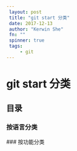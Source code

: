 ```yaml
---
 layout: post
 title: "git start 分类"
 date: 2017-12-13
 author: "Kerwin She"
 fn: ""
 spinner: true
 tags:
     - git
---
```

<!-- standalone (20.3kb) -->
<link rel="stylesheet" href="../../../../css/loading.css">
<script src="https://unpkg.com/github-api/dist/GitHub.bundle.min.js"></script>



git start 分类
==============

## 目录
### 按语言分类
<ul  id="table_content">
</ul>
### 按功能分类
<ul id="function_content">
</ul>
<div id="sortByLagContent">
</div>



<script>
  (function(){
    var target = document.getElementById('table_content')
    var target1 = document.getElementById('function_content')
    var loading = document.getElementById('loading')
    var postContent = document.getElementById('postContent')
    postContent.classList.add('displayNone')
    var sortByLagContent = document.getElementById('sortByLagContent')

    function insertAfter( newElement, targetElement ){
         var parent = targetElement.parentNode;
         if( parent.lastChild == targetElement ){
        parent.appendChild( newElement, targetElement );
     }else{
        parent.insertBefore( newElement, targetElement.nextSibling );
     }
    }
    function init (){
      var table_content = ['C','C#','C++','JavaScript','Go','HTML','CSS','Java','OCaml','Jupyter Notebook','VimL','Kotlin','Objective-C','PHP','Python','Ruby','Shell','TypeScript','Vue','Others']
      var elementTitleStr = table_content.map(function(value){
        return '<h4 id="'+value+'">'+value+'</h4>'
      })
      var finalArray = table_content.map(function(value){
        return '<li><a href="#'+value+'">'+value+'</a></li>'
      })
      target.innerHTML = finalArray.join(' ')
      sortByLagContent.innerHTML = elementTitleStr.join(' ')
      table_content.forEach(function(targetId){
        var tableId = document.getElementById(targetId)
        var tableElement = document.createElement('div')
        tableElement.className = 'table-responsive'
        tableElement.innerHTML = '<table class="table"><tbody id="'+targetId+'tbody"><tr><td>项目名称</td><td>描述</td><td>语言</td><td>地址</td><td>Stars</td><td>Fork</td><td>更新日期</td></tr></tbody></table>'
        insertAfter(tableElement,tableId)
      })
    }
    init()
    var gh = new GitHub({
     username: 'shekang',
     password: '123mutouren'
    });
    var me = gh.getUser();
    me.listStarredRepos().then(function(data) {
      var allData = data.data
      allData.forEach(function(element){
        postContent.classList.remove('displayNone')
        loading.classList.add('displayNone')
        var elementId = element.language  
        var targetElement = document.getElementById(elementId+'tbody')
        if(targetElement){
          var innerHTMLED = targetElement.innerHTML
          innerHTMLED+='<tr><td>'+element.name+'</td><td>'+element.description+'</td><td>'+element.language+'</td><td><a target="_blank" href="'+element.svn_url+'">'+element.svn_url+'</a></td><td>'+element.stargazers_count+'</td><td>'+element.forks_count+'</td><td>'+element.updated_at+'</td></tr>'
          targetElement.innerHTML = innerHTMLED
        }else{
          var othersElement = document.getElementById('Otherstbody')
          var otherInnerHTML = othersElement.innerHTML
          otherInnerHTML+='<tr><td>'+element.name+'</td><td>'+element.description+'</td><td>'+element.language+'</td><td><a target="_blank"  href="'+element.svn_url+'">'+element.svn_url+'</a></td><td>'+element.stargazers_count+'</td><td>'+element.forks_count+'</td><td>'+element.updated_at+'</td></tr>'
          othersElement.innerHTML = otherInnerHTML
        }
      })
    });


  })()
</script>
